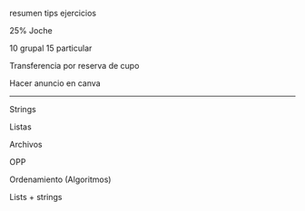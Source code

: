 resumen
tips
ejercicios

25% Joche

10 grupal
15 particular

Transferencia por reserva de cupo

Hacer anuncio en canva

------------------------------------------

Strings

Listas

Archivos

OPP

Ordenamiento (Algoritmos)


Lists + strings